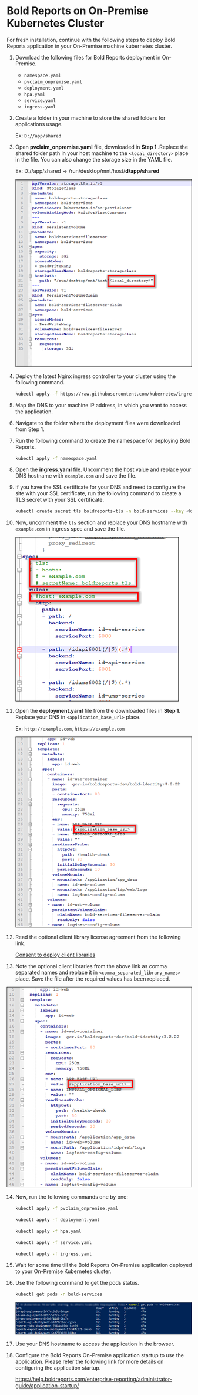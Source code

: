 # Bold Reports on On-Premise Kubernetes Cluster

For fresh installation, continue with the following steps to deploy Bold Reports application in your On-Premise machine kubernetes cluster.

1. Download the following files for Bold Reports deployment in On-Premise.

    * `namespace.yaml`
    * `pvclaim_onpremise.yaml`
    * `deployment.yaml`
    * `hpa.yaml`
    * `service.yaml`
    * `ingress.yaml`    
    
2. Create a folder in your machine to store the shared folders for applications usage.

   Ex: `D://app/shared`

3. Open **pvclaim_onpremise.yaml** file, downloaded in **Step 1** .Replace the shared folder path in your host machine to the `<local_directory>` place in the file. You can also change the storage size in the YAML file.

    Ex: D://app/shared -> /run/desktop/mnt/host/**d/app/shared**
    
    ![Pvclaim_onpremise File Changes](images/onpremise_pvclaim.png)

4. Deploy the latest Nginx ingress controller to your cluster using the following command.

    ```sh
    kubectl apply -f https://raw.githubusercontent.com/kubernetes/ingress-nginx/controller-v0.41.2/deploy/static/provider/cloud/deploy.yaml
    ```

5. Map the DNS to your machine IP address, in which you want to access the application.

6. Navigate to the folder where the deployment files were downloaded from Step 1.

7. Run the following command to create the namespace for deploying Bold Reports.

    ```sh
    kubectl apply -f namespace.yaml
    ```

8. Open the **ingress.yaml** file. Uncomment the host value and replace your DNS hostname with `example.com` and save the file.

9. If you have the SSL certificate for your DNS and need to configure the site with your SSL certificate, run the following command to create a TLS secret with your SSL certificate.

    ```sh
   kubectl create secret tls boldreports-tls -n bold-services --key <key-path> --cert <certificate-path>
    ```

10. Now, uncomment the `tls` section and replace your DNS hostname with `example.com` in ingress spec and save the file.

    ![Ingress File Changes](images/ingress_yaml.png)

11. Open the **deployment.yaml** file from the downloaded files in **Step 1**. Replace your DNS in `<application_base_url>` place.
    
    Ex: `http://example.com`, `https://example.com`

    ![Deployment File Changes](images/deployment_yaml.png)
	
12. Read the optional client library license agreement from the following link.
    
    [Consent to deploy client libraries](../docs/consent-to-deploy-client-libraries.md)
	
13. Note the optional client libraries from the above link as comma separated names and replace it in `<comma_separated_library_names>` place. Save the file after the required values has been replaced.

![deployment.yaml](images/deployment_yaml.png) 

14. Now, run the following commands one by one:

    ```sh
    kubectl apply -f pvclaim_onpremise.yaml
    ```

    ```sh
    kubectl apply -f deployment.yaml
    ```

    ```sh
    kubectl apply -f hpa.yaml
    ```

    ```sh
    kubectl apply -f service.yaml
    ```

    ```sh
    kubectl apply -f ingress.yaml
    ```

13. Wait for some time till the Bold Reports On-Premise application deployed to your On-Premise Kubernetes cluster.

14. Use the following command to get the pods status.

     ```sh
    kubectl get pods -n bold-services
    ```    
    ![Pods Status](images/pod_status.png)

15. Use your DNS hostname to access the application in the browser.

16. Configure the Bold Reports On-Premise application startup to use the application. Please refer the following link for more details on configuring the application startup.

    https://help.boldreports.com/enterprise-reporting/administrator-guide/application-startup/